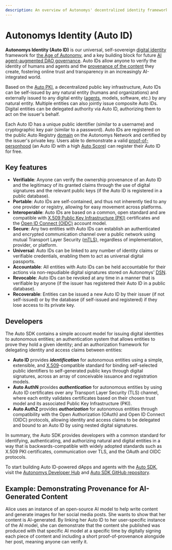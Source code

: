 ```yaml
---
description: An overview of Autonomys' decentralized identity framework
---
```


# Autonomys Identity (Auto ID)

**Autonomys Identity (Auto ID)** is our universal, self-sovereign [digital identity](../../autonomys-vision/use-cases.md#c.-digital-identity) framework for [the Age of Autonomy](../../autonomys-vision/intro-to-ai3.md), and a key building block for future [AI agent-augmented DAO governance](../../autonomys-vision/use-cases.md#j.-open-collective-intelligence-and-the-global-dao-mesh). Auto IDs allow anyone to verify the identity of humans and agents and the [provenance of the content](../../autonomys-vision/use-cases.md#b.-content-provenance-and-data-sovereignty) they create, fostering online trust and transparency in an increasingly AI-integrated world.

Based on the [Auto PKI](auto-pki.md), a decentralized public key infrastructure, Auto IDs can be self-issued by any natural entity (humans and organizations) and externally issued to any digital entity ([agents](../auto-agents.md), models, software, etc.) by any natural entity. Multiple entities can also jointly issue composite Auto IDs. Digital entities can be delegated authority via Auto ID, authorizing them to act on the issuer's behalf.

Each Auto ID has a unique public identifier (similar to a username) and cryptographic key pair (similar to a password). Auto IDs are registered on the public Auto Registry [domain](../../autonomys-network/decoupled-execution/domains/) on the Autonomys Network and certified by the issuer's private key. Users able to demonstrate a valid [proof-of-personhood](../../autonomys-vision/use-cases.md#d.-proof-of-personhood) (an Auto ID with a high [Auto Score](auto-score.md)) can register their Auto ID for free.

## Key features

* **Verifiable**: Anyone can verify the ownership provenance of an Auto ID and the legitimacy of its granted claims through the use of digital signatures and the relevant public keys (if the Auto ID is registered in a public database).
* **Portable**: Auto IDs are self-contained, and thus not inherently tied to any one provider or registry, allowing for easy movement across platforms.
* **Interoperable**: Auto IDs are based on a common, open standard and are compatible with [X.509 Public Key Infrastructure (PKI)](../../additional-learning/identity-security/public-key-infrastructure.md) certificates and the [Open ID Connect (OIDC)](../../additional-learning/identity-security/oauth-and-oidc.md) account model.
* **Secure**: Any two entities with Auto IDs can establish an authenticated and encrypted communication channel over a public network using mutual Transport Layer Security ([mTLS](https://www.cloudflare.com/en-gb/learning/access-management/what-is-mutual-tls/)), regardless of implementation, provider, or platform.
* **Universal**: Auto IDs can be linked to any number of identity claims or verifiable credentials, enabling them to act as universal digital passports.
* **Accountable**: All entities with Auto IDs can be held accountable for their actions via non-repudiable digital signatures stored on Autonomys' [DSN](../../autonomys-network/distributed-storage-network.md).
* **Revocable**: Auto IDs can be revoked at any time in a manner that is verifiable by anyone (if the issuer has registered their Auto ID in a public database).
* **Recoverable**: Entities can be issued a new Auto ID by their issuer (if not self-issued) or by the database (if self-issued and registered) if they lose access to its private key.

## Developers

The Auto SDK contains a simple account model for issuing digital identities to autonomous entities; an authentication system that allows entities to prove they hold a given identity; and an authorization framework for delegating identity and access claims between entities:

* **Auto ID** provides _**identification**_ for autonomous entities using a simple, extensible, and [X.509](auto-score.md)-compatible standard for binding self-selected public identifiers to self-generated public keys through digital signatures, across an array of conceivable issuance and registration models.
* **Auto AuthN** provides _**authentication**_ for autonomous entities by using Auto ID certificates over any Transport Layer Security (TLS) channel, where each entity validates certificates based on their chosen trust model and its associated Public Key Infrastructure (PKI).
* **Auto AuthZ** provides _**authorization**_ for autonomous entities through compatibility with the Open Authorization (OAuth) and Open ID Connect (OIDC) protocols, allowing identity and access claims to be delegated and bound to an Auto ID by using nested digital signatures.

In summary, the Auto SDK provides developers with a common standard for identifying, authenticating, and authorizing natural and digital entities in a way that is backwards-compatible with widely adopted standards such as X.509 PKI certificates, communication over TLS, and the OAuth and OIDC protocols.

To start building Auto ID-powered dApps and agents with the [Auto SDK](../auto-sdk.md), visit the [Autonomys Developer Hub](https://develop.autonomys.xyz) and [Auto SDK GitHub repository](http://github.com/autonomys/auto-sdk).

## Example: Demonstrating Provenance for AI-Generated Content

Alice uses an instance of an open-source AI model to help write content and generate images for her social media posts. She wants to show that her content is AI-generated. By linking her Auto ID to her user-specific instance of the AI model, she can demonstrate that the content she published was produced with that specific AI model at a specific time by digitally signing each piece of content and including a short proof-of-provenance alongside her post, meaning anyone can verify it.
